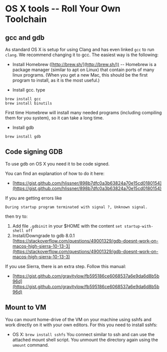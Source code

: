 # OS X tools -- Roll Your Own Toolchain

## gcc and gdb
As standard OS X is setup for using Clang and has even linked `gcc` to run `clang`. We recommend changing it to gcc. The easiest way is the following:

  * Install Homebrew ([http://brew.sh/](http://brew.sh/)) -- Homebrew is a package manager (similar to apt on Linux) that contain ports of many linux programs. (When you get a new Mac, this should be the first program to install, as it is the most useful.)

  * Install gcc. type

  ```
  brew install gcc
  brew install binutils
  ```

  First time Homebrew will install many needed programs (including compiling them for you system), so it can take a long time.

  * Install gdb

  ```
  brew install gdb
  ```

## Code signing GDB
To use gdb on OS X you need it to be code signed.

You can find an explanation of how to do it here:
  * [https://gist.github.com/hlissner/898b7dfc0a3b63824a70e15cd0180154](https://gist.github.com/hlissner/898b7dfc0a3b63824a70e15cd0180154)

If you are getting errors like

```
During startup program terminated with signal ?, Unknown signal.
```
then try to:
  1. Add file `.gdbinit` in your $HOME with the content `set startup-with-shell off`
  2. Install/Downgrade to gdb 8.0.1 [https://stackoverflow.com/questions/49001329/gdb-doesnt-work-on-macos-high-sierra-10-13-3](https://stackoverflow.com/questions/49001329/gdb-doesnt-work-on-macos-high-sierra-10-13-3)


If you use Sierra, there is an extra step. Follow this manual:
  * [https://gist.github.com/gravitylow/fb595186ce6068537a6e9da6d8b5b96d](https://gist.github.com/gravitylow/fb595186ce6068537a6e9da6d8b5b96d)

## Mount to VM
You can mount home-drive of the VM on your machine using sshfs and work directly on it with your own editors. For this you need to install sshfs:
 * OS X: `brew install sshfs`
You connect similar to ssh and can use the attached mount shell script. You unmount the directory again using the `umount` command.</p>
